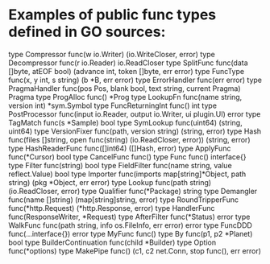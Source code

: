# Examples of public func types defined in GO sources:
  type Compressor func(w io.Writer) (io.WriteCloser, error)
  type Decompressor func(r io.Reader) io.ReadCloser
  type SplitFunc func(data []byte, atEOF bool) (advance int, token []byte, err error)
  type FuncType func(x, y int, s string) (b *B, err error)
  type ErrorHandler func(err error)
  type PragmaHandler func(pos Pos, blank bool, text string, current Pragma) Pragma
  type ProgAlloc func() *Prog
  type LookupFn func(name string, version int) *sym.Symbol
  type FuncReturningInt func() int
  type PostProcessor func(input io.Reader, output io.Writer, ui plugin.UI) error
  type TagMatch func(s *Sample) bool
  type SymLookup func(uint64) (string, uint64)
  type VersionFixer func(path, version string) (string, error)
  type Hash func(files []string, open func(string) (io.ReadCloser, error)) (string, error)
  type HashReaderFunc func([]int64) ([]Hash, error)
  type ApplyFunc func(*Cursor) bool
  type CancelFunc func()
  type Func func() interface{}
  type Filter func(string) bool
  type FieldFilter func(name string, value reflect.Value) bool
  type Importer func(imports map[string]*Object, path string) (pkg *Object, err error)
  type Lookup func(path string) (io.ReadCloser, error)
  type Qualifier func(*Package) string
  type Demangler func(name []string) (map[string]string, error)
  type RoundTripperFunc func(*http.Request) (*http.Response, error)
  type HandlerFunc func(ResponseWriter, *Request)
  type AfterFilter func(*Status) error
  type WalkFunc func(path string, info os.FileInfo, err error) error
  type FuncDDD func(...interface{}) error
  type MyFunc func()
  type By func(p1, p2 *Planet) bool
  type BuilderContinuation func(child *Builder)
  type Option func(*options)
  type MakePipe func() (c1, c2 net.Conn, stop func(), err error)
